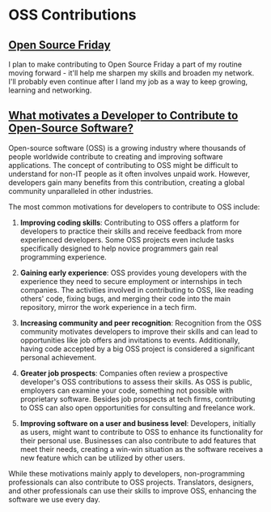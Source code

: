 # OSS Contributions

## [Open Source Friday](https://opensourcefriday.com/)

I plan to make contributing to Open Source Friday a part of my routine moving forward - it'll help me sharpen my skills and broaden my network. I'll probably even continue after I land my job as a way to keep growing, learning and networking. 

## [What motivates a Developer to Contribute to Open-Source Software?](https://clearcode.cc/blog/why-developers-contribute-open-source-software/)

Open-source software (OSS) is a growing industry where thousands of people worldwide contribute to creating and improving software applications. The concept of contributing to OSS might be difficult to understand for non-IT people as it often involves unpaid work. However, developers gain many benefits from this contribution, creating a global community unparalleled in other industries. 

The most common motivations for developers to contribute to OSS include:

1. **Improving coding skills**: Contributing to OSS offers a platform for developers to practice their skills and receive feedback from more experienced developers. Some OSS projects even include tasks specifically designed to help novice programmers gain real programming experience.

2. **Gaining early experience**: OSS provides young developers with the experience they need to secure employment or internships in tech companies. The activities involved in contributing to OSS, like reading others' code, fixing bugs, and merging their code into the main repository, mirror the work experience in a tech firm.

3. **Increasing community and peer recognition**: Recognition from the OSS community motivates developers to improve their skills and can lead to opportunities like job offers and invitations to events. Additionally, having code accepted by a big OSS project is considered a significant personal achievement.

4. **Greater job prospects**: Companies often review a prospective developer's OSS contributions to assess their skills. As OSS is public, employers can examine your code, something not possible with proprietary software. Besides job prospects at tech firms, contributing to OSS can also open opportunities for consulting and freelance work.

5. **Improving software on a user and business level**: Developers, initially as users, might want to contribute to OSS to enhance its functionality for their personal use. Businesses can also contribute to add features that meet their needs, creating a win-win situation as the software receives a new feature which can be utilized by other users.

While these motivations mainly apply to developers, non-programming professionals can also contribute to OSS projects. Translators, designers, and other professionals can use their skills to improve OSS, enhancing the software we use every day.

